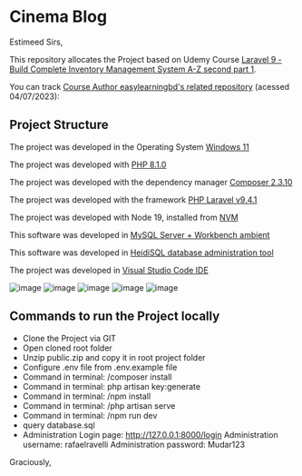 # Cinema Blog

Estimeed Sirs,

This repository allocates the Project based on Udemy Course [Laravel 9 - Build Complete Inventory Management System A-Z second part 1](https://www.udemy.com/course/laravel-build-complete-inventory-management-system/).

You can track [Course Author easylearningbd's related repository](https://github.com/easylearningbd/laravel9-basic-project) (acessed 04/07/2023):

## Project Structure
The project was developed in the Operating System [Windows 11](https://www.microsoft.com/en-us/windows/windows-11?r=1)

The project was developed with [PHP 8.1.0](https://windows.php.net/download#php-8.1)

The project was developed with the dependency manager [Composer 2.3.10](https://getcomposer.org/)

The project was developed with the framework [PHP Laravel v9.4.1](https://laravel.com/docs/9.x/releases)

The project was developed with Node 19, installed from [NVM](https://github.com/coreybutler/nvm-windows)

This software was developed in [MySQL Server + Workbench ambient](https://dev.mysql.com/downloads/installer/)

This software was developed in [HeidiSQL database administration tool](https://www.heidisql.com/)

The project was developed in [Visual Studio Code IDE](https://code.visualstudio.com/)

![image](https://img.shields.io/badge/Windows-017AD7?style=for-the-badge&logo=windows&logoColor=white)
![image](https://img.shields.io/badge/PHP-777BB4?style=for-the-badge&logo=php&logoColor=white)
![image](https://img.shields.io/badge/Laravel-FF2D20?style=for-the-badge&logo=laravel&logoColor=white)
![image](https://img.shields.io/badge/Node.js-43853D?style=for-the-badge&logo=node.js&logoColor=white)
![image](https://img.shields.io/badge/MySQL-00000F?style=for-the-badge&logo=mysql&logoColor=white)

## Commands to run the Project locally
- Clone the Project via GIT
- Open cloned root folder
- Unzip public.zip and copy it in root project folder
- Configure .env file from .env.example file
- Command in terminal: /composer install
- Command in terminal: php artisan key:generate
- Command in terminal: /npm install
- Command in terminal: /php artisan serve
- Command in terminal: /npm run dev
- query database.sql
- Administration 
	Login page: http://127.0.0.1:8000/login
	Administration username: rafaelravelli
	Administration password: Mudar123

Graciously,
